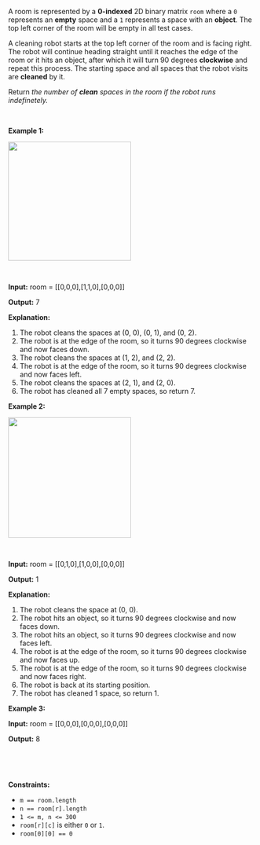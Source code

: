 <p>A room is represented by a <strong>0-indexed</strong> 2D binary matrix <code>room</code> where a <code>0</code> represents an <strong>empty</strong> space and a <code>1</code> represents a space with an <strong>object</strong>. The top left corner of the room will be empty in all test cases.</p>

<p>A cleaning robot starts at the top left corner of the room and is facing right. The robot will continue heading straight until it reaches the edge of the room or it hits an object, after which it will turn 90 degrees <strong>clockwise</strong> and repeat this process. The starting space and all spaces that the robot visits are <strong>cleaned</strong> by it.</p>

<p>Return <em>the number of <strong>clean</strong> spaces in the room if the robot runs indefinetely.</em></p>

<p>&nbsp;</p>
<p><strong class="example">Example 1:</strong></p>
<img src="https://assets.leetcode.com/uploads/2021/11/01/image-20211101204703-1.png" style="width: 250px; height: 242px;" />
<p>&nbsp;</p>

<div class="example-block">
<p><strong>Input:</strong> <span class="example-io">room = [[0,0,0],[1,1,0],[0,0,0]]</span></p>

<p><strong>Output:</strong> <span class="example-io">7</span></p>

<p><strong>Explanation:</strong></p>

<ol>
	<li>​​​​​​​The robot cleans the spaces at (0, 0), (0, 1), and (0, 2).</li>
	<li>The robot is at the edge of the room, so it turns 90 degrees clockwise and now faces down.</li>
	<li>The robot cleans the spaces at (1, 2), and (2, 2).</li>
	<li>The robot is at the edge of the room, so it turns 90 degrees clockwise and now faces left.</li>
	<li>The robot cleans the spaces at (2, 1), and (2, 0).</li>
	<li>The robot has cleaned all 7 empty spaces, so return 7.</li>
</ol>
</div>

<p><strong class="example">Example 2:</strong></p>
<img src="https://assets.leetcode.com/uploads/2021/11/01/image-20211101204736-2.png" style="width: 250px; height: 245px;" />
<p>&nbsp;</p>

<div class="example-block">
<p><strong>Input:</strong> <span class="example-io">room = [[0,1,0],[1,0,0],[0,0,0]]</span></p>

<p><strong>Output:</strong> <span class="example-io">1</span></p>

<p><strong>Explanation:</strong></p>

<ol>
	<li>The robot cleans the space at (0, 0).</li>
	<li>The robot hits an object, so it turns 90 degrees clockwise and now faces down.</li>
	<li>The robot hits an object, so it turns 90 degrees clockwise and now faces left.</li>
	<li>The robot is at the edge of the room, so it turns 90 degrees clockwise and now faces up.</li>
	<li>The robot is at the edge of the room, so it turns 90 degrees clockwise and now faces right.</li>
	<li>The robot is back at its starting position.</li>
	<li>The robot has cleaned 1 space, so return 1.</li>
</ol>
</div>

<p><strong class="example">Example 3:</strong></p>

<div class="example-block">
<p><strong>Input:</strong> <span class="example-io">room = [[0,0,0],[0,0,0],[0,0,0]]</span></p>

<p><strong>Output:</strong> <span class="example-io">8</span>​​​​​​​</p>

<p>&nbsp;</p>
</div>

<p>&nbsp;</p>
<p><strong>Constraints:</strong></p>

<ul>
	<li><code>m == room.length</code></li>
	<li><code>n == room[r].length</code></li>
	<li><code>1 &lt;= m, n &lt;= 300</code></li>
	<li><code>room[r][c]</code> is either <code>0</code> or <code>1</code>.</li>
	<li><code>room[0][0] == 0</code></li>
</ul>
